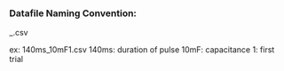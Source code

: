 ### Datafile Naming Convention:

<pulse duration>_<capacitance><trial>.csv

ex: 140ms_10mF1.csv
140ms: duration of pulse
10mF: capacitance 
1: first trial

